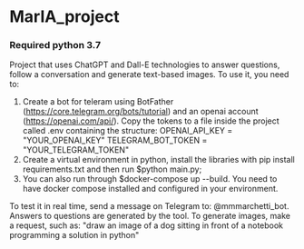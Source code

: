 # MarIA_project
### Required python 3.7
Project that uses ChatGPT and Dall-E technologies to answer questions, follow a conversation and generate text-based 
images. To use it, you need to:

1) Create a bot for teleram using BotFather (https://core.telegram.org/bots/tutorial) and an openai 
account (https://openai.com/api/). Copy the tokens to a file inside the project called 
.env containing the structure: 
OPENAI_API_KEY = "YOUR_OPENAI_KEY"
TELEGRAM_BOT_TOKEN = "YOUR_TELEGRAM_TOKEN"
2) Create a virtual environment in python, install the libraries with pip install requirements.txt and then run 
$python main.py;
3) You can also run through $docker-compose up --build. You need to have docker compose installed and configured in your environment.

To test it in real time, send a message on Telegram to: @mmmarchetti_bot.
Answers to questions are generated by the tool. To generate images, make a request, such as: "draw an image of a dog sitting in front of a notebook programming a solution in python"